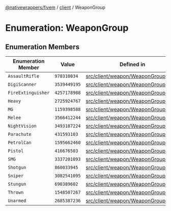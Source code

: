 [@nativewrappers/fivem](../../README.md) / [client](../README.md) / WeaponGroup

# Enumeration: WeaponGroup

## Enumeration Members

| Enumeration Member | Value | Defined in |
| ------ | ------ | ------ |
| `AssaultRifle` | `970310034` | [src/client/weapon/WeaponGroup.ts:6](https://github.com/nativewrappers/fivem/blob/48a3f351defb1a6508113ef71a8290d8cb1a458c/src/client/weapon/WeaponGroup.ts#L6) |
| `DigiScanner` | `3539449195` | [src/client/weapon/WeaponGroup.ts:7](https://github.com/nativewrappers/fivem/blob/48a3f351defb1a6508113ef71a8290d8cb1a458c/src/client/weapon/WeaponGroup.ts#L7) |
| `FireExtinguisher` | `4257178988` | [src/client/weapon/WeaponGroup.ts:8](https://github.com/nativewrappers/fivem/blob/48a3f351defb1a6508113ef71a8290d8cb1a458c/src/client/weapon/WeaponGroup.ts#L8) |
| `Heavy` | `2725924767` | [src/client/weapon/WeaponGroup.ts:15](https://github.com/nativewrappers/fivem/blob/48a3f351defb1a6508113ef71a8290d8cb1a458c/src/client/weapon/WeaponGroup.ts#L15) |
| `MG` | `1159398588` | [src/client/weapon/WeaponGroup.ts:9](https://github.com/nativewrappers/fivem/blob/48a3f351defb1a6508113ef71a8290d8cb1a458c/src/client/weapon/WeaponGroup.ts#L9) |
| `Melee` | `3566412244` | [src/client/weapon/WeaponGroup.ts:3](https://github.com/nativewrappers/fivem/blob/48a3f351defb1a6508113ef71a8290d8cb1a458c/src/client/weapon/WeaponGroup.ts#L3) |
| `NightVision` | `3493187224` | [src/client/weapon/WeaponGroup.ts:10](https://github.com/nativewrappers/fivem/blob/48a3f351defb1a6508113ef71a8290d8cb1a458c/src/client/weapon/WeaponGroup.ts#L10) |
| `Parachute` | `431593103` | [src/client/weapon/WeaponGroup.ts:11](https://github.com/nativewrappers/fivem/blob/48a3f351defb1a6508113ef71a8290d8cb1a458c/src/client/weapon/WeaponGroup.ts#L11) |
| `PetrolCan` | `1595662460` | [src/client/weapon/WeaponGroup.ts:17](https://github.com/nativewrappers/fivem/blob/48a3f351defb1a6508113ef71a8290d8cb1a458c/src/client/weapon/WeaponGroup.ts#L17) |
| `Pistol` | `416676503` | [src/client/weapon/WeaponGroup.ts:4](https://github.com/nativewrappers/fivem/blob/48a3f351defb1a6508113ef71a8290d8cb1a458c/src/client/weapon/WeaponGroup.ts#L4) |
| `SMG` | `3337201093` | [src/client/weapon/WeaponGroup.ts:5](https://github.com/nativewrappers/fivem/blob/48a3f351defb1a6508113ef71a8290d8cb1a458c/src/client/weapon/WeaponGroup.ts#L5) |
| `Shotgun` | `860033945` | [src/client/weapon/WeaponGroup.ts:12](https://github.com/nativewrappers/fivem/blob/48a3f351defb1a6508113ef71a8290d8cb1a458c/src/client/weapon/WeaponGroup.ts#L12) |
| `Sniper` | `3082541095` | [src/client/weapon/WeaponGroup.ts:13](https://github.com/nativewrappers/fivem/blob/48a3f351defb1a6508113ef71a8290d8cb1a458c/src/client/weapon/WeaponGroup.ts#L13) |
| `Stungun` | `690389602` | [src/client/weapon/WeaponGroup.ts:14](https://github.com/nativewrappers/fivem/blob/48a3f351defb1a6508113ef71a8290d8cb1a458c/src/client/weapon/WeaponGroup.ts#L14) |
| `Thrown` | `1548507267` | [src/client/weapon/WeaponGroup.ts:16](https://github.com/nativewrappers/fivem/blob/48a3f351defb1a6508113ef71a8290d8cb1a458c/src/client/weapon/WeaponGroup.ts#L16) |
| `Unarmed` | `2685387236` | [src/client/weapon/WeaponGroup.ts:2](https://github.com/nativewrappers/fivem/blob/48a3f351defb1a6508113ef71a8290d8cb1a458c/src/client/weapon/WeaponGroup.ts#L2) |
